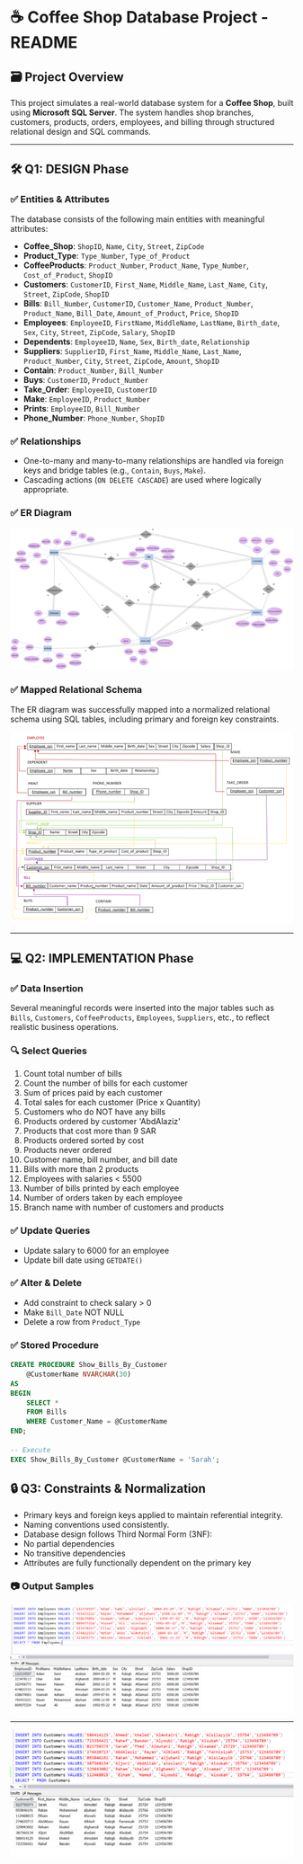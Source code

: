 # ☕️ Coffee Shop Database Project - README

## 🗃 Project Overview
This project simulates a real-world database system for a **Coffee Shop**, built using **Microsoft SQL Server**. The system handles shop branches, customers, products, orders, employees, and billing through structured relational design and SQL commands.

---

## 🛠️ Q1: DESIGN Phase

### ✅ Entities & Attributes
The database consists of the following main entities with meaningful attributes:

- **Coffee_Shop**: `ShopID`, `Name`, `City`, `Street`, `ZipCode`
- **Product_Type**: `Type_Number`, `Type_of_Product`
- **CoffeeProducts**: `Product_Number`, `Product_Name`, `Type_Number`, `Cost_of_Product`, `ShopID`
- **Customers**: `CustomerID`, `First_Name`, `Middle_Name`, `Last_Name`, `City`, `Street`, `ZipCode`, `ShopID`
- **Bills**: `Bill_Number`, `CustomerID`, `Customer_Name`, `Product_Number`, `Product_Name`, `Bill_Date`, `Amount_of_Product`, `Price`, `ShopID`
- **Employees**: `EmployeeID`, `FirstName`, `MiddleName`, `LastName`, `Birth_date`, `Sex`, `City`, `Street`, `ZipCode`, `Salary`, `ShopID`
- **Dependents**: `EmployeeID`, `Name`, `Sex`, `Birth_date`, `Relationship`
- **Suppliers**: `SupplierID`, `First_Name`, `Middle_Name`, `Last_Name`, `Product_Number`, `City`, `Street`, `ZipCode`, `Amount`, `ShopID`
- **Contain**: `Product_Number`, `Bill_Number`
- **Buys**: `CustomerID`, `Product_Number`
- **Take_Order**: `EmployeeID`, `CustomerID`
- **Make**: `EmployeeID`, `Product_Number`
- **Prints**: `EmployeeID`, `Bill_Number`
- **Phone_Number**: `Phone_Number`, `ShopID`

### ✅ Relationships
- One-to-many and many-to-many relationships are handled via foreign keys and bridge tables (e.g., `Contain`, `Buys`, `Make`).
- Cascading actions (`ON DELETE CASCADE`) are used where logically appropriate.

### ✅ ER Diagram
![ER Diagram](https://github.com/Azhaar01/Database-for-coffee-shop/blob/main/ER%20digram%20for%20coffee%20shop%20DataBase.png)

### ✅ Mapped Relational Schema
The ER diagram was successfully mapped into a normalized relational schema using SQL tables, including primary and foreign key constraints.

![Relational database Schema](https://github.com/Azhaar01/Database-for-coffee-shop/blob/main/Relational-database-schema.png)

---

## 💻 Q2: IMPLEMENTATION Phase

### ✅ Data Insertion
Several meaningful records were inserted into the major tables such as `Bills`, `Customers`, `CoffeeProducts`, `Employees`, `Suppliers`, etc., to reflect realistic business operations.

### 🔍 Select Queries
1. Count total number of bills  
2. Count the number of bills for each customer  
3. Sum of prices paid by each customer  
4. Total sales for each customer (Price x Quantity)  
5. Customers who do NOT have any bills  
6. Products ordered by customer 'AbdAlaziz'  
7. Products that cost more than 9 SAR  
8. Products ordered sorted by cost  
9. Products never ordered  
10. Customer name, bill number, and bill date  
11. Bills with more than 2 products  
12. Employees with salaries < 5500  
13. Number of bills printed by each employee  
14. Number of orders taken by each employee  
15. Branch name with number of customers and products

### ✅ Update Queries
- Update salary to 6000 for an employee  
- Update bill date using `GETDATE()`

### ✅ Alter & Delete
- Add constraint to check salary > 0  
- Make `Bill_Date` NOT NULL  
- Delete a row from `Product_Type`

### ✅ Stored Procedure

```sql
CREATE PROCEDURE Show_Bills_By_Customer
	@CustomerName NVARCHAR(30)
AS
BEGIN
	SELECT * 
	FROM Bills
	WHERE Customer_Name = @CustomerName
END;

-- Execute
EXEC Show_Bills_By_Customer @CustomerName = 'Sarah';
```

## 🔒 Q3: Constraints & Normalization

- Primary keys and foreign keys applied to maintain referential integrity.
- Naming conventions used consistently.
- Database design follows Third Normal Form (3NF):
- No partial dependencies
- No transitive dependencies
- Attributes are fully functionally dependent on the primary key

### 📷 Output Samples

![Insert-Into-Employees](https://github.com/Azhaar01/Database-for-coffee-shop/blob/main/Output/Output-Insert-Into-Employees.png)
___

![Insert-into-CustomersTable](https://github.com/Azhaar01/Database-for-coffee-shop/blob/main/Output/Output-Insert-into-CustomersTable.png)
